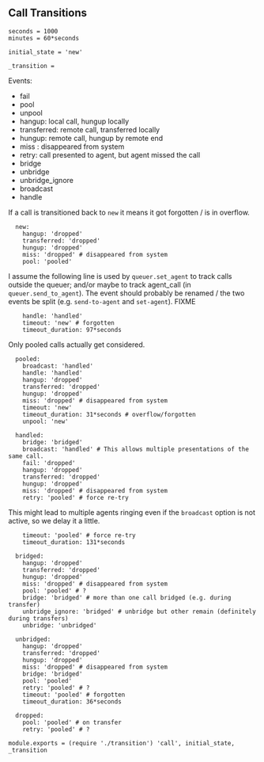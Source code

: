 Call Transitions
----------------

    seconds = 1000
    minutes = 60*seconds

    initial_state = 'new'

    _transition =

Events:
- fail
- pool
- unpool
- hangup: local call, hungup locally
- transferred: remote call, transferred locally
- hungup: remote call, hungup by remote end
- miss : disappeared from system
- retry: call presented to agent, but agent missed the call
- bridge
- unbridge
- unbridge_ignore
- broadcast
- handle

If a call is transitioned back to `new` it means it got forgotten / is in overflow.

      new:
        hangup: 'dropped'
        transferred: 'dropped'
        hungup: 'dropped'
        miss: 'dropped' # disappeared from system
        pool: 'pooled'

I assume the following line is used by `queuer.set_agent` to track calls outside the queuer; and/or maybe to track agent_call (in `queuer.send_to_agent`). The event should probably be renamed / the two events be split (e.g. `send-to-agent` and `set-agent`). FIXME

        handle: 'handled'
        timeout: 'new' # forgotten
        timeout_duration: 97*seconds

Only pooled calls actually get considered.

      pooled:
        broadcast: 'handled'
        handle: 'handled'
        hangup: 'dropped'
        transferred: 'dropped'
        hungup: 'dropped'
        miss: 'dropped' # disappeared from system
        timeout: 'new'
        timeout_duration: 31*seconds # overflow/forgotten
        unpool: 'new'

      handled:
        bridge: 'bridged'
        broadcast: 'handled' # This allows multiple presentations of the same call.
        fail: 'dropped'
        hangup: 'dropped'
        transferred: 'dropped'
        hungup: 'dropped'
        miss: 'dropped' # disappeared from system
        retry: 'pooled' # force re-try

This might lead to multiple agents ringing even if the `broadcast` option is not active, so we delay it a little.

        timeout: 'pooled' # force re-try
        timeout_duration: 131*seconds

      bridged:
        hangup: 'dropped'
        transferred: 'dropped'
        hungup: 'dropped'
        miss: 'dropped' # disappeared from system
        pool: 'pooled' # ?
        bridge: 'bridged' # more than one call bridged (e.g. during transfer)
        unbridge_ignore: 'bridged' # unbridge but other remain (definitely during transfers)
        unbridge: 'unbridged'

      unbridged:
        hangup: 'dropped'
        transferred: 'dropped'
        hungup: 'dropped'
        miss: 'dropped' # disappeared from system
        bridge: 'bridged'
        pool: 'pooled'
        retry: 'pooled' # ?
        timeout: 'pooled' # forgotten
        timeout_duration: 36*seconds

      dropped:
        pool: 'pooled' # on transfer
        retry: 'pooled' # ?

    module.exports = (require './transition') 'call', initial_state, _transition
